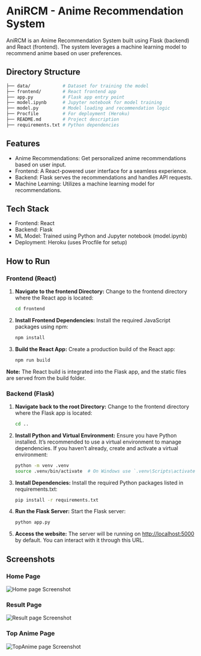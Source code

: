# AniRCM - Anime Recommendation System

AniRCM is an Anime Recommendation System built using Flask (backend) and React (frontend). The system leverages a machine learning model to recommend anime based on user preferences.

## Directory Structure

```bash
├── data/            # Dataset for training the model
├── frontend/        # React frontend app
├── app.py           # Flask app entry point
├── model.ipynb      # Jupyter notebook for model training
├── model.py         # Model loading and recommendation logic
├── Procfile         # For deployment (Heroku)
├── README.md        # Project description
├── requirements.txt # Python dependencies
```

## Features

* Anime Recommendations: Get personalized anime recommendations based on user input.
* Frontend: A React-powered user interface for a seamless experience.
* Backend: Flask serves the recommendations and handles API requests.
* Machine Learning: Utilizes a machine learning model for recommendations.

## Tech Stack

* Frontend: React
* Backend: Flask
* ML Model: Trained using Python and Jupyter notebook (model.ipynb)
* Deployment: Heroku (uses Procfile for setup)

## How to Run

### Frontend (React)
1. **Navigate to the frontend Directory:**
   Change to the frontend directory where the React app is located:
   ```bash
   cd frontend
   ```

2. **Install Frontend Dependencies:**
   Install the required JavaScript packages using npm:
   ```bash
   npm install
   ```

3. **Build the React App:**
   Create a production build of the React app:
   ```bash
   npm run build
   ```

**Note:** The React build is integrated into the Flask app, and the static files are served from the build folder.

### Backend (Flask)
1. **Navigate back to the root Directory:**
   Change to the frontend directory where the Flask app is located:
   ```bash
   cd ..
   ```

1. **Install Python and Virtual Environment:**
   Ensure you have Python installed. It’s recommended to use a virtual environment to manage dependencies. If you haven’t already, create and activate a virtual environment:
   ```bash
   python -m venv .venv
   source .venv/bin/activate  # On Windows use `.venv\Scripts\activate`
   ```

1. **Install Dependencies:**
   Install the required Python packages listed in requirements.txt:
   ```bash
   pip install -r requirements.txt
   ```

2. **Run the Flask Server:**
   Start the Flask server:
   ```bash
   python app.py
   ```

3. **Access the website:**
   The server will be running on [http://localhost:5000](http://localhost:5000) by default. You can interact with it through this URL.

## Screenshots

### Home Page
![Home page Screenshot](screenshots/home.png)

### Result Page
![Result page Screenshot](screenshots/result.png)

### Top Anime Page
![TopAnime page Screenshot](screenshots/topanime.png)
